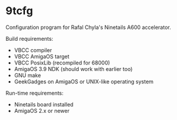 9tcfg
=====

Configuration program for Rafal Chyla's Ninetails A600 accelerator.

Build requirements:
- VBCC compiler
- VBCC AmigaOS target
- VBCC PosixLib (recompiled for 68000)
- AmigaOS 3.9 NDK (should work with earlier too)
- GNU make
- GeekGadges on AmigaOS or UNIX-like operating system

Run-time requirements:
- Ninetails board installed 
- AmigaOS 2.x or newer

